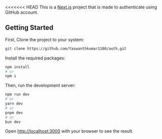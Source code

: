 <<<<<<< HEAD
This is a [Next.js](https://nextjs.org/) project that is made to authenticate using GitHub account.

## Getting Started

First, Clone the project to your system:
```bash
git clone https://github.com/Yaswanthkumar1100/auth.git
```

Install the required packages:

```bash
npm install
# or
npm i
```
Then, run the development server:

```bash
npm run dev
# or
yarn dev
# or
pnpm dev
# or
bun dev
```

Open [http://localhost:3000](http://localhost:3000) with your browser to see the result.
